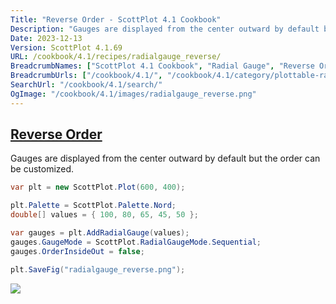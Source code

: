 ```yaml
---
Title: "Reverse Order - ScottPlot 4.1 Cookbook"
Description: "Gauges are displayed from the center outward by default but the order can be customized."
Date: 2023-12-13
Version: ScottPlot 4.1.69
URL: /cookbook/4.1/recipes/radialgauge_reverse/
BreadcrumbNames: ["ScottPlot 4.1 Cookbook", "Radial Gauge", "Reverse Order"]
BreadcrumbUrls: ["/cookbook/4.1/", "/cookbook/4.1/category/plottable-radialgauge", "/cookbook/4.1/recipes/radialgauge_reverse/"]
SearchUrl: "/cookbook/4.1/search/"
OgImage: "/cookbook/4.1/images/radialgauge_reverse.png"
---
```


<h2><a id='reverse-order' href='/cookbook/4.1/recipes/radialgauge_reverse/'>Reverse Order</a></h2>

Gauges are displayed from the center outward by default but the order can be customized.

```cs
var plt = new ScottPlot.Plot(600, 400);

plt.Palette = ScottPlot.Palette.Nord;
double[] values = { 100, 80, 65, 45, 50 };

var gauges = plt.AddRadialGauge(values);
gauges.GaugeMode = ScottPlot.RadialGaugeMode.Sequential;
gauges.OrderInsideOut = false;

plt.SaveFig("radialgauge_reverse.png");
```

<img src='../../images/radialgauge_reverse.png' class='d-block mx-auto my-5' />


